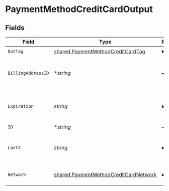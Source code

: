 # PaymentMethodCreditCardOutput


## Fields

| Field                                                                                                 | Type                                                                                                  | Required                                                                                              | Description                                                                                           | Example                                                                                               |
| ----------------------------------------------------------------------------------------------------- | ----------------------------------------------------------------------------------------------------- | ----------------------------------------------------------------------------------------------------- | ----------------------------------------------------------------------------------------------------- | ----------------------------------------------------------------------------------------------------- |
| `DotTag`                                                                                              | [shared.PaymentMethodCreditCardTag](../../../pkg/models/shared/paymentmethodcreditcardtag.md)         | :heavy_check_mark:                                                                                    | N/A                                                                                                   | credit_card                                                                                           |
| `BillingAddressID`                                                                                    | **string*                                                                                             | :heavy_minus_sign:                                                                                    | The ID of credit card's billing address.                                                              | D4g3h5tBuVYK9                                                                                         |
| `Expiration`                                                                                          | *string*                                                                                              | :heavy_check_mark:                                                                                    | The expiration date, in YYYY-MM format.                                                               | 2029-03                                                                                               |
| `ID`                                                                                                  | **string*                                                                                             | :heavy_minus_sign:                                                                                    | N/A                                                                                                   | X5h6j8uLpVGK                                                                                          |
| `Last4`                                                                                               | *string*                                                                                              | :heavy_check_mark:                                                                                    | The account number's last four digits.                                                                | 1004                                                                                                  |
| `Network`                                                                                             | [shared.PaymentMethodCreditCardNetwork](../../../pkg/models/shared/paymentmethodcreditcardnetwork.md) | :heavy_check_mark:                                                                                    | The credit card's network.                                                                            | visa                                                                                                  |